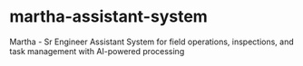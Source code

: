 # martha-assistant-system
Martha - Sr Engineer Assistant System for field operations, inspections, and task management with AI-powered processing
